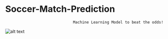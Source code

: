 # Soccer-Match-Prediction

                                  Machine Learning Model to beat the odds!

![alt text](https://github.com/Ziggaman/Soccer-Match-Prediction/blob/master/Tableau/Coverpage.png)
